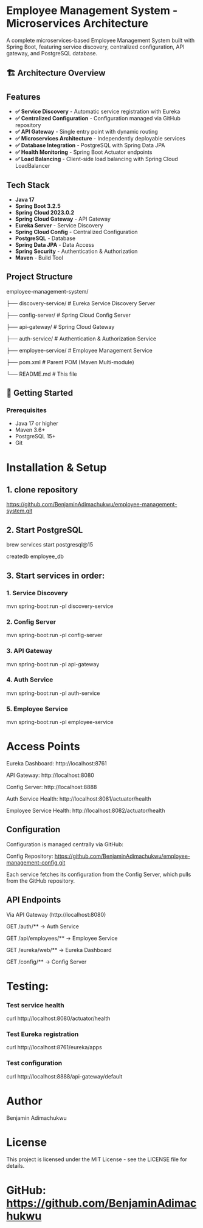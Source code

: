 # Employee Management System - Microservices Architecture

A complete microservices-based Employee Management System built with Spring Boot, featuring service discovery, centralized configuration, API gateway, and PostgreSQL database.

## 🏗️ Architecture Overview


##  Features

- **✅ Service Discovery** - Automatic service registration with Eureka
- **✅ Centralized Configuration** - Configuration managed via GitHub repository
- **✅ API Gateway** - Single entry point with dynamic routing
- **✅ Microservices Architecture** - Independently deployable services
- **✅ Database Integration** - PostgreSQL with Spring Data JPA
- **✅ Health Monitoring** - Spring Boot Actuator endpoints
- **✅ Load Balancing** - Client-side load balancing with Spring Cloud LoadBalancer

##  Tech Stack

- **Java 17**
- **Spring Boot 3.2.5**
- **Spring Cloud 2023.0.2**
- **Spring Cloud Gateway** - API Gateway
- **Eureka Server** - Service Discovery
- **Spring Cloud Config** - Centralized Configuration
- **PostgreSQL** - Database
- **Spring Data JPA** - Data Access
- **Spring Security** - Authentication & Authorization
- **Maven** - Build Tool

##  Project Structure
employee-management-system/

├── discovery-service/ # Eureka Service Discovery Server

├── config-server/ # Spring Cloud Config Server

├── api-gateway/ # Spring Cloud Gateway

├── auth-service/ # Authentication & Authorization Service

├── employee-service/ # Employee Management Service

├── pom.xml # Parent POM (Maven Multi-module)

└── README.md # This file


## 🚦 Getting Started

### Prerequisites
- Java 17 or higher
- Maven 3.6+
- PostgreSQL 15+
- Git


# Installation & Setup

 ## 1. clone repository
   https://github.com/BenjaminAdimachukwu/employee-management-system.git
   
## 2. Start PostgreSQL

brew services start postgresql@15

createdb employee_db


## 3. Start services in order:

### 1. Service Discovery
mvn spring-boot:run -pl discovery-service

### 2. Config Server
mvn spring-boot:run -pl config-server

### 3. API Gateway
mvn spring-boot:run -pl api-gateway

### 4. Auth Service
mvn spring-boot:run -pl auth-service

### 5. Employee Service
mvn spring-boot:run -pl employee-service


# Access Points
Eureka Dashboard: http://localhost:8761

API Gateway: http://localhost:8080

Config Server: http://localhost:8888

Auth Service Health: http://localhost:8081/actuator/health

Employee Service Health: http://localhost:8082/actuator/health


## Configuration

Configuration is managed centrally via GitHub:

Config Repository: https://github.com/BenjaminAdimachukwu/employee-management-config.git

Each service fetches its configuration from the Config Server, which pulls from the GitHub repository.


## API Endpoints
Via API Gateway (http://localhost:8080)

GET  /auth/**          → Auth Service

GET  /api/employees/** → Employee Service

GET  /eureka/web/**    → Eureka Dashboard

GET  /config/**        → Config Server



# Testing:
### Test service health
curl http://localhost:8080/actuator/health

### Test Eureka registration
curl http://localhost:8761/eureka/apps

### Test configuration
curl http://localhost:8888/api-gateway/default



# Author
Benjamin Adimachukwu


# License
This project is licensed under the MIT License - see the LICENSE file for details.


# GitHub: https://github.com/BenjaminAdimachukwu

